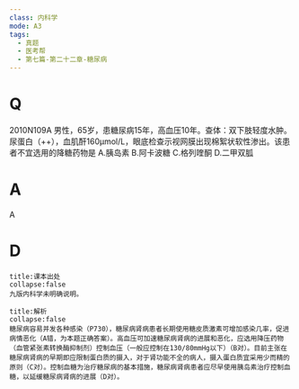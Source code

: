 ```yaml
---
class: 内科学
mode: A3
tags:
  - 真题
  - 医考帮
  - 第七篇-第二十二章-糖尿病
---
```


# Q
2010N109A 男性，65岁，患糖尿病15年，高血压10年。查体：双下肢轻度水肿。尿蛋白（++），血肌酐160μmol/L，眼底检查示视网膜出现棉絮状软性渗出。该患者不宜选用的降糖药物是
A.胰岛素
B.阿卡波糖
C.格列喹酮
D.二甲双胍

# A
A
# D
```ad-note
title:课本出处
collapse:false
九版内科学未明确说明。
```

```ad-summary
title:解析
collapse:false
糖尿病容易并发各种感染（P730），糖尿病肾病患者长期使用糖皮质激素可增加感染几率，促进病情恶化（A错，为本题正确答案）。高血压可加速糖尿病肾病的进展和恶化，应选用降压药物（血管紧张素转换酶抑制剂）控制血压（一般应控制在130/80mmHg以下）（B对）。目前主张在糖尿病肾病的早期即应限制蛋白质的摄入，对于肾功能不全的病人，摄入蛋白质宜采用少而精的原则（C对）。控制血糖为治疗糖尿病的基本措施，糖尿病肾病患者应尽早使用胰岛素治疗控制血糖，以延缓糖尿病肾病的进展（D对）。
```

